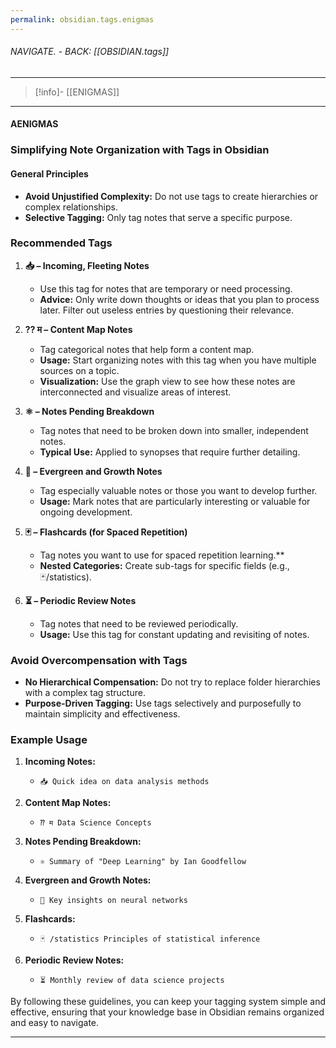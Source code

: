 ```yaml
---
permalink: obsidian.tags.enigmas
---
```


###### NAVIGATE. - BACK:  [[OBSIDIAN.tags]]
----
>[!info]- [[ENIGMAS]]
-----
#### AENIGMAS




### Simplifying Note Organization with Tags in Obsidian

#### General Principles

- **Avoid Unjustified Complexity:** Do not use tags to create hierarchies or complex relationships.
- **Selective Tagging:** Only tag notes that serve a specific purpose.

### Recommended Tags

1. **📥 – Incoming, Fleeting Notes**
    
    - Use this tag for notes that are temporary or need processing.
    - **Advice:** Only write down thoughts or ideas that you plan to process later. Filter out useless entries by questioning their relevance.
2. **⁇ म – Content Map Notes**
    
    - Tag categorical notes that help form a content map.
    - **Usage:** Start organizing notes with this tag when you have multiple sources on a topic.
    - **Visualization:** Use the graph view to see how these notes are interconnected and visualize areas of interest.
3. **⚛ – Notes Pending Breakdown**
    
    - Tag notes that need to be broken down into smaller, independent notes.
    - **Typical Use:** Applied to synopses that require further detailing.
4. **🌲 – Evergreen and Growth Notes**
    
    - Tag especially valuable notes or those you want to develop further.
    - **Usage:** Mark notes that are particularly interesting or valuable for ongoing development.
5. **🃏 – Flashcards (for Spaced Repetition)**
    
    - Tag notes you want to use for spaced repetition learning.**
    - **Nested Categories:** Create sub-tags for specific fields (e.g., 🃏/statistics).
6. **⏳ – Periodic Review Notes**
    
    - Tag notes that need to be reviewed periodically.
    - **Usage:** Use this tag for constant updating and revisiting of notes.

### Avoid Overcompensation with Tags

- **No Hierarchical Compensation:** Do not try to replace folder hierarchies with a complex tag structure.
- **Purpose-Driven Tagging:** Use tags selectively and purposefully to maintain simplicity and effectiveness.

### Example Usage

1. **Incoming Notes:**
    
    - `📥 Quick idea on data analysis methods`
2. **Content Map Notes:**
    
    - `⁇ म Data Science Concepts`
3. **Notes Pending Breakdown:**
    
    - `⚛ Summary of "Deep Learning" by Ian Goodfellow`
4. **Evergreen and Growth Notes:**
    
    - `🌲 Key insights on neural networks`
5. **Flashcards:**
    
    - `🃏 /statistics Principles of statistical inference`
6. **Periodic Review Notes:**
    
    - `⏳ Monthly review of data science projects`

By following these guidelines, you can keep your tagging system simple and effective, ensuring that your knowledge base in Obsidian remains organized and easy to navigate.

-----